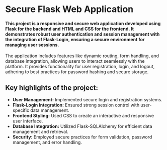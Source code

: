 # Secure Flask Web Application

#### This project is a responsive and secure web application developed using Flask for the backend and HTML and CSS for the frontend. It demonstrates robust user authentication and session management with the integration of Flask-Login, ensuring a secure environment for managing user sessions.

The application includes features like dynamic routing, form handling, and database integration, allowing users to interact seamlessly with the platform. It provides functionality for user registration, login, and logout, adhering to best practices for password hashing and secure storage.

## Key highlights of the project:

- **User Management:** Implemented secure login and registration systems.
- **Flask-Login Integration:** Ensured strong session control with user-specific data management.
- **Frontend Styling:** Used CSS to create an interactive and responsive user interface.
- **Database Integration:** Utilized Flask-SQLAlchemy for efficient data management and retrieval.
- **Security:** Employed secure practices for form validation, password management, and error handling.
